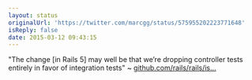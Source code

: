 ```yaml
---
layout: status
originalUrl: 'https://twitter.com/marcgg/status/575955202223771648'
isReply: false
date: 2015-03-12 09:43:15
---
```


"The change [in Rails 5] may well be that we’re dropping controller tests entirely in favor of integration tests" ~ [github.com/rails/rails/is…](https://github.com/rails/rails/issues/18950#issuecomment-77924771)
